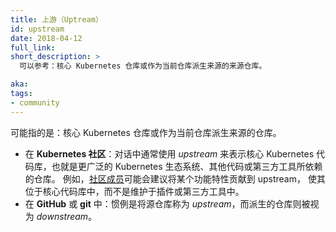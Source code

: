```yaml
---
title: 上游（Uptream）
id: upstream
date: 2018-04-12
full_link: 
short_description: >
  可以参考：核心 Kubernetes 仓库或作为当前仓库派生来源的来源仓库。

aka: 
tags:
- community
---
```


可能指的是：核心 Kubernetes 仓库或作为当前仓库派生来源的仓库。



* 在 **Kubernetes 社区**：对话中通常使用 *upstream* 来表示核心 Kubernetes
  代码库，也就是更广泛的 Kubernetes 生态系统、其他代码或第三方工具所依赖的仓库。
  例如，[社区成员](#term-member)可能会建议将某个功能特性贡献到 upstream，
  使其位于核心代码库中，而不是维护于插件或第三方工具中。
* 在 **GitHub** 或 **git** 中：惯例是将源仓库称为 *upstream*，而派生的仓库则被视为 *downstream*。
